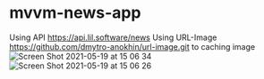 # mvvm-news-app
Using API https://api.lil.software/news
Using URL-Image https://github.com/dmytro-anokhin/url-image.git to caching image
![Screen Shot 2021-05-19 at 15 06 34](https://user-images.githubusercontent.com/40524365/118778091-f4c2dc80-b8b3-11eb-91d7-9ca7c6cac64c.png)
![Screen Shot 2021-05-19 at 15 06 26](https://user-images.githubusercontent.com/40524365/118778102-f7bdcd00-b8b3-11eb-869a-81902ce84f77.png)

